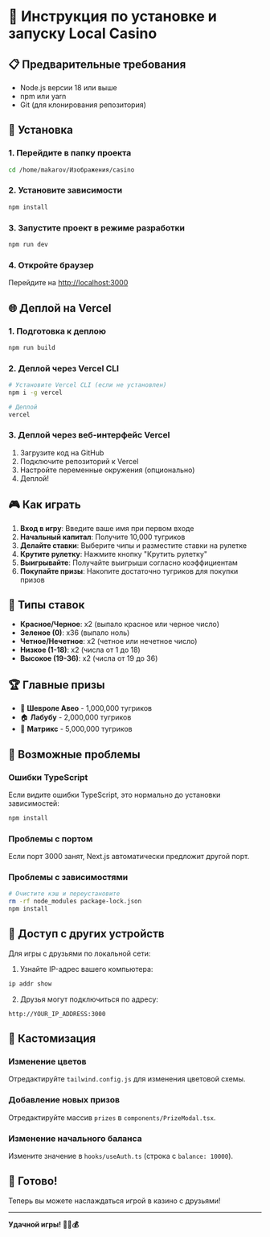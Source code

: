 # 🚀 Инструкция по установке и запуску Local Casino

## 📋 Предварительные требования

- Node.js версии 18 или выше
- npm или yarn
- Git (для клонирования репозитория)

## 🔧 Установка

### 1. Перейдите в папку проекта
```bash
cd /home/makarov/Изображения/casino
```

### 2. Установите зависимости
```bash
npm install
```

### 3. Запустите проект в режиме разработки
```bash
npm run dev
```

### 4. Откройте браузер
Перейдите на [http://localhost:3000](http://localhost:3000)

## 🌐 Деплой на Vercel

### 1. Подготовка к деплою
```bash
npm run build
```

### 2. Деплой через Vercel CLI
```bash
# Установите Vercel CLI (если не установлен)
npm i -g vercel

# Деплой
vercel
```

### 3. Деплой через веб-интерфейс Vercel
1. Загрузите код на GitHub
2. Подключите репозиторий к Vercel
3. Настройте переменные окружения (опционально)
4. Деплой!

## 🎮 Как играть

1. **Вход в игру**: Введите ваше имя при первом входе
2. **Начальный капитал**: Получите 10,000 тугриков
3. **Делайте ставки**: Выберите чипы и разместите ставки на рулетке
4. **Крутите рулетку**: Нажмите кнопку "Крутить рулетку"
5. **Выигрывайте**: Получайте выигрыши согласно коэффициентам
6. **Покупайте призы**: Накопите достаточно тугриков для покупки призов

## 🎯 Типы ставок

- **Красное/Черное**: x2 (выпало красное или черное число)
- **Зеленое (0)**: x36 (выпало ноль)
- **Четное/Нечетное**: x2 (четное или нечетное число)
- **Низкое (1-18)**: x2 (числа от 1 до 18)
- **Высокое (19-36)**: x2 (числа от 19 до 36)

## 🏆 Главные призы

- 🚗 **Шевроле Авео** - 1,000,000 тугриков
- 🏠 **Лабубу** - 2,000,000 тугриков
- 💊 **Матрикс** - 5,000,000 тугриков

## 🔧 Возможные проблемы

### Ошибки TypeScript
Если видите ошибки TypeScript, это нормально до установки зависимостей:
```bash
npm install
```

### Проблемы с портом
Если порт 3000 занят, Next.js автоматически предложит другой порт.

### Проблемы с зависимостями
```bash
# Очистите кэш и переустановите
rm -rf node_modules package-lock.json
npm install
```

## 📱 Доступ с других устройств

Для игры с друзьями по локальной сети:

1. Узнайте IP-адрес вашего компьютера:
```bash
ip addr show
```

2. Друзья могут подключиться по адресу:
```
http://YOUR_IP_ADDRESS:3000
```

## 🎨 Кастомизация

### Изменение цветов
Отредактируйте `tailwind.config.js` для изменения цветовой схемы.

### Добавление новых призов
Отредактируйте массив `prizes` в `components/PrizeModal.tsx`.

### Изменение начального баланса
Измените значение в `hooks/useAuth.ts` (строка с `balance: 10000`).

## 🚀 Готово!

Теперь вы можете наслаждаться игрой в казино с друзьями!

---

**Удачной игры! 🎰🎲💰**
